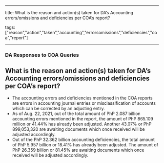 
---

title: What is the reason and action(s) taken for DA’s Accounting errors/omissions and deficiencies per COA’s report?

tags: ["reason","action","taken","accounting","errorsomissions","deficiencies","coa","report"]

---

### DA Responses to COA Queries

## What is the reason and action(s) taken for DA’s Accounting errors/omissions and deficiencies per COA’s report?


 - The accounting errors and deficiencies mentioned in the COA reports are errors in accounting journal entries or misclassification of accounts which can be corrected by an adjusting entry. 
 - As of Aug. 22, 2021, out of the total amount of PhP 2.087 billion accounting errors mentioned in the report, the amount of  PhP 865.109 million or 41.44% has already been adjusted. Another 43.07% or PhP 899,053,320 are awaiting documents which once received will be adjusted accordingly.
 - Out of the PhP 32.362 billion accounting deficiencies, the total amount of PhP 5.957 billion or 18.41% has already been adjusted. The amount of PhP 26.359 billion or 81.45% are awaiting documents which once received will be adjusted accordingly.
